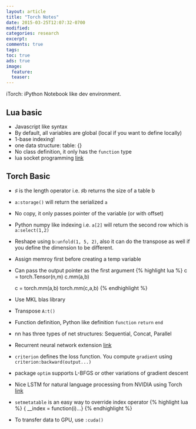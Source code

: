 ```yaml
---
layout: article
title: "Torch Notes"
date: 2015-03-25T12:07:32-0700
modified:
categories: research
excerpt:
comments: true
tags:
toc: true
ads: true
image:
  feature:
  teaser:
---
```


iTorch: iPython Notebook like dev environment.

## Lua basic

- Javascript like syntax
- By default, all variables are global (local if you want to define locally)
- 1-base indexing!
- one data structure: table: {}
- No class definition, it only has the `function` type
- lua socket programming [link](http://w3.impa.br/~diego/software/luasocket/home.html)

## Torch Basic
- ♯ is the length operator i.e. ♯b returns the size of a table b
- `a:storage()` will return the serialized `a`
- No copy, it only passes pointer of the variable (or with offset)
- Python numpy like indexing i.e. `a[2]` will return the second row which is `a:select(1,2)`
- Reshape using `b:unfold(1, 5, 2)`, also it can do the transpose as well if you define the dimension to be different.
- Assign memroy first before creating a temp variable
- Can pass the output pointer as the first argument
    {% highlight lua %}
    c = torch.Tensor(n,m)
    c.mm(a,b)

    c = torch.mm(a,b)
    torch.mm(c,a,b)
    {% endhighlight %}
- Use MKL blas library 
- Transpose `A:t()`
- Function definition, Python like definition `function` `return` `end`
- nn has three types of net structures: Sequential, Concat, Parallel
- Recurrent neural network extension [link](https://github.com/clementfarabet/lua---nnx)
- `criterion` defines the loss function. You compute `gradient` using `criterion:backward(output...)`
- package `optim` supports L-BFGS or other variations of gradient descent
- Nice LSTM for natural language processing from NVIDIA using Torch [link](http://devblogs.nvidia.com/parallelforall/understanding-natural-language-deep-neural-networks-using-torch/)
- `setmetatable` is an easy way to override index operator
    {% highlight lua %}
    { __index = function(i)...}
    {% endhighlight %}
- To transfer data to GPU, use `:cuda()`


